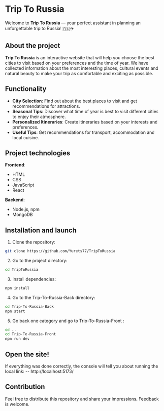 # Trip To Russia

Welcome to **Trip To Russia** — your perfect assistant in planning an unforgettable trip to Russia! 🇷🇺✈️

## About the project
**Trip To Russia** is an interactive website that will help you choose the best cities to visit based on your preferences and the time of year. We have collected information about the most interesting places, cultural events and natural beauty to make your trip as comfortable and exciting as possible.

## Functionality
- **City Selection**: Find out about the best places to visit and get recommendations for attractions.
- **Seasonal Tips**: Discover what time of year is best to visit different cities to enjoy their atmosphere.
- **Personalized Itineraries**: Create itineraries based on your interests and preferences.
- **Useful Tips**: Get recommendations for transport, accommodation and local cuisine.

## Project technologies

**Frontend**:
- HTML
- CSS
- JavaScript
- React

**Backend**:
- Node.js, npm
- MongoDB

## Installation and launch
1. Clone the repository:
```bash
git clone https://github.com/Yurets77/TripToRussia
```
2. Go to the project directory:
```bash
cd TripToRussia
```
3. Install dependencies:
```bash
npm install
```
4. Go to the Trip-To-Russia-Back directory:
```bash
cd Trip-To-Russia-Back
npm start
```
5. Go back one category and go to Trip-To-Russia-Front :
```bash
cd ..
cd Trip-To-Russia-Front
npm run dev
```

## Open the site!
If everything was done correctly, the console will tell you about running the local link:
-- http://localhost:5173/

## Contribution
Feel free to distribute this repository and share your impressions.
Feedback is welcome.
